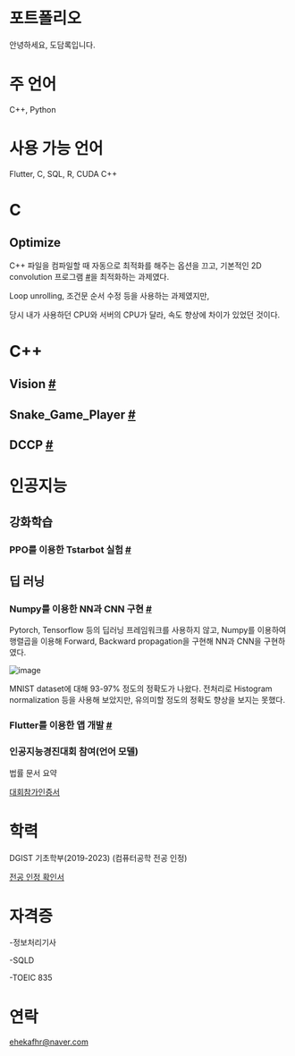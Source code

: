 # 포트폴리오
안녕하세요, 도담록입니다.

# 주 언어

C++, Python

# 사용 가능 언어

Flutter, C, SQL, R, CUDA C++

# C

## Optimize 

C++ 파일을 컴파일할 때 자동으로 최적화를 해주는 옵션을 끄고, 기본적인 2D convolution 프로그램 [#](https://github.com/ehekafhr/DGIST_ASSIGNMENTS/blob/main/systemprogramming_optimize/proj.c)을 최적화하는 과제였다.

Loop unrolling, 조건문 순서 수정 등을 사용하는 과제였지만, 

당시 내가 사용하던 CPU와 서버의 CPU가 달라, 속도 향상에 차이가 있었던 것이다.

# C++

## Vision [#](https://github.com/ehekafhr/DGIST_ASSIGNMENTS/tree/main/%EC%BB%B4%ED%93%A8%ED%84%B0%20%EB%B9%84%EC%A0%84%20%EA%B0%9C%EB%A1%A0/hw2)

## Snake_Game_Player [#](https://github.com/ehekafhr/DGIST_ASSIGNMENTS/blob/main/HW4/MyPlayer.cpp)

## DCCP [#](https://github.com/sadgabriel/DCCP)

# 인공지능

## 강화학습

### PPO를 이용한 Tstarbot 실험 [#](https://github.com/ehekafhr/TStarBot1)

## 딥 러닝

### Numpy를 이용한 NN과 CNN 구현 [#](https://github.com/ehekafhr/DGIST_ASSIGNMENTS/tree/main/%EB%94%A5%EB%9F%AC%EB%8B%9D%EA%B0%9C%EB%A1%A0/PA1_201911050_%EB%8F%84%EB%8B%B4%EB%A1%9D)

Pytorch, Tensorflow 등의 딥러닝 프레임워크를 사용하지 않고, Numpy를 이용하여 행렬곱을 이용해 Forward, Backward propagation을 구현해 NN과 CNN을 구현하였다.

![image](https://github.com/user-attachments/assets/62cacd07-c9ee-47ce-872d-a11847f9806d)

MNIST dataset에 대해 93-97% 정도의 정확도가 나왔다. 전처리로 Histogram normalization 등을 사용해 보았지만, 유의미할 정도의 정확도 향상을 보지는 못했다.

### Flutter를 이용한 앱 개발 [#](https://github.com/ehekafhr/od_ugrp_ehekafhr)

### 인공지능경진대회 참여(언어 모델)

법률 문서 요약 

[대회참가인증서](https://github.com/user-attachments/files/18141398/default.pdf)


# 학력

DGIST 기초학부(2019-2023) (컴퓨터공학 전공 인정)

[전공 인정 확인서](https://github.com/user-attachments/files/18141400/201911050.pdf)

# 자격증

-정보처리기사

-SQLD

-TOEIC 835

# 연락
ehekafhr@naver.com
